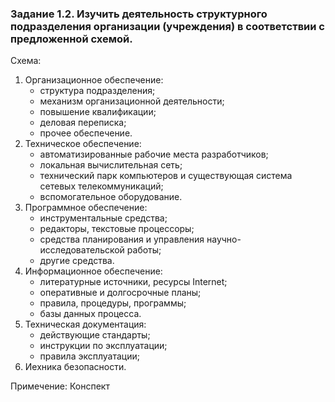 ### Задание 1.2. Изучить деятельность структурного подразделения организации (учреждения) в соответствии с предложенной схемой.

Схема:

1) Организационное обеспечение:
    * структура подразделения;
    * механизм организационной деятельности;
    * повышение квалификации;
    * деловая переписка;
    * прочее обеспечение.
2) Техническое обеспечение:
    * автоматизированные рабочие места разработчиков;
    * локальная вычислительная сеть;
    * технический парк компьютеров и существующая система сетевых телекоммуникаций;
    * вспомогательное оборудование.
3) Программное обеспечение:
    * инструментальные средства;
    * редакторы, текстовые процессоры;
    * средства планирования и управления научно-исследовательской работы;
    * другие средства.
4) Информационное обеспечение:
    * литературные источники, ресурсы Internet;
    * оперативные и долгосрочные планы;
    * правила, процедуры, программы;
    * базы данных процесса.
5) Техническая документация:
    * действующие стандарты;
    * инструкции по эксплуатации;
    * правила эксплуатации;
6) Иехника безопасности. 

Примечение: Конспект 

